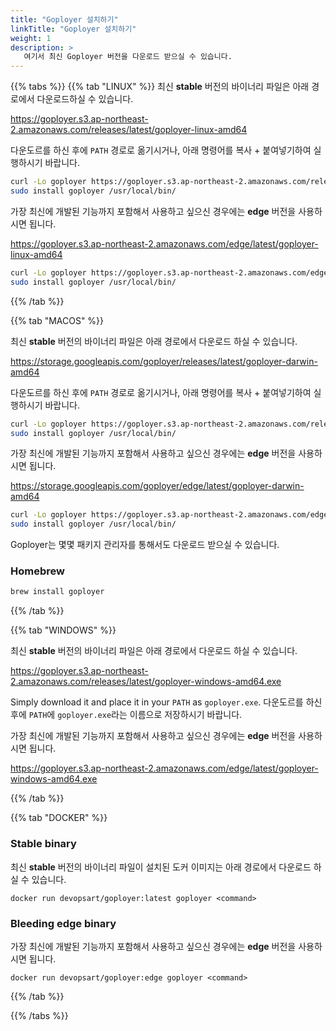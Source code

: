 ```yaml
---
title: "Goployer 설치하기"
linkTitle: "Goployer 설치하기"
weight: 1
description: >
   여기서 최신 Goployer 버전을 다운로드 받으실 수 있습니다.
---
```


{{% tabs %}}
{{% tab "LINUX" %}}
최신 **stable** 버전의 바이너리 파일은 아래 경로에서 다운로드하실 수 있습니다.

https://goployer.s3.ap-northeast-2.amazonaws.com/releases/latest/goployer-linux-amd64

다운도르를 하신 후에 `PATH` 경로로 옮기시거나, 아래 명령어를 복사 + 붙여넣기하여 실행하시기 바랍니다.

```bash
curl -Lo goployer https://goployer.s3.ap-northeast-2.amazonaws.com/releases/latest/goployer-linux-amd64 && \
sudo install goployer /usr/local/bin/
```

가장 최신에 개발된 기능까지 포함해서 사용하고 싶으신 경우에는 **edge** 버전을 사용하시면 됩니다.

https://goployer.s3.ap-northeast-2.amazonaws.com/edge/latest/goployer-linux-amd64

```bash
curl -Lo goployer https://goployer.s3.ap-northeast-2.amazonaws.com/edge/latest/goployer-linux-amd64 && \
sudo install goployer /usr/local/bin/
```

{{% /tab %}}

{{% tab "MACOS" %}}

최신 **stable** 버전의 바이너리 파일은 아래 경로에서 다운로드 하실 수 있습니다.

https://storage.googleapis.com/goployer/releases/latest/goployer-darwin-amd64

다운도르를 하신 후에 `PATH` 경로로 옮기시거나, 아래 명령어를 복사 + 붙여넣기하여 실행하시기 바랍니다.

```bash
curl -Lo goployer https://goployer.s3.ap-northeast-2.amazonaws.com/releases/latest/goployer-darwin-amd64 && \
sudo install goployer /usr/local/bin/
```

가장 최신에 개발된 기능까지 포함해서 사용하고 싶으신 경우에는 **edge** 버전을 사용하시면 됩니다.

https://storage.googleapis.com/goployer/edge/latest/goployer-darwin-amd64

```bash
curl -Lo goployer https://goployer.s3.ap-northeast-2.amazonaws.com/edge/latest/goployer-darwin-amd64 && \
sudo install goployer /usr/local/bin/
```

Goployer는 몇몇 패키지 관리자를 통해서도 다운로드 받으실 수 있습니다.

### Homebrew

```bash
brew install goployer
```

{{% /tab %}}

{{% tab "WINDOWS" %}}

최신 **stable** 버전의 바이너리 파일은 아래 경로에서 다운로드 하실 수 있습니다.

https://goployer.s3.ap-northeast-2.amazonaws.com/releases/latest/goployer-windows-amd64.exe

Simply download it and place it in your `PATH` as `goployer.exe`.
다운도르를 하신 후에 `PATH`에 `goployer.exe`라는 이름으로 저장하시기 바랍니다.

가장 최신에 개발된 기능까지 포함해서 사용하고 싶으신 경우에는 **edge** 버전을 사용하시면 됩니다.

https://goployer.s3.ap-northeast-2.amazonaws.com/edge/latest/goployer-windows-amd64.exe

{{% /tab %}}

{{% tab "DOCKER" %}}

### Stable binary

최신 **stable** 버전의 바이너리 파일이 설치된 도커 이미지는 아래 경로에서 다운로드 하실 수 있습니다.

`docker run devopsart/goployer:latest goployer <command>`

### Bleeding edge binary

가장 최신에 개발된 기능까지 포함해서 사용하고 싶으신 경우에는 **edge** 버전을 사용하시면 됩니다.

`docker run devopsart/goployer:edge goployer <command>`

{{% /tab %}}

{{% /tabs %}}
